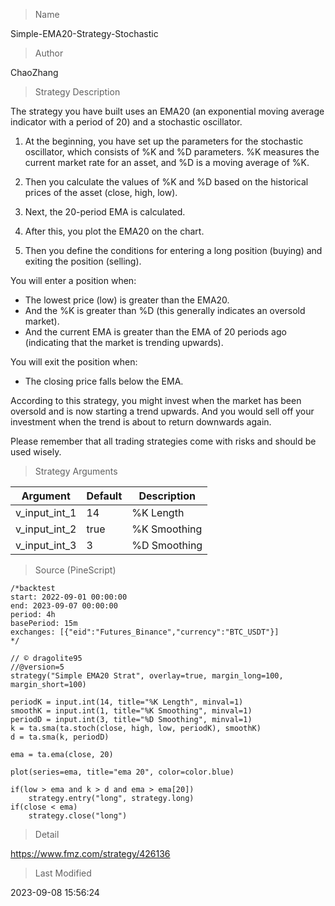 
> Name

Simple-EMA20-Strategy-Stochastic

> Author

ChaoZhang

> Strategy Description

The strategy you have built uses an EMA20 (an exponential moving average indicator with a period of 20) and a stochastic oscillator. 

1. At the beginning, you have set up the parameters for the stochastic oscillator, which consists of %K and %D parameters. %K measures the current market rate for an asset, and %D is a moving average of %K. 

2. Then you calculate the values of %K and %D based on the historical prices of the asset (close, high, low).

3. Next, the 20-period EMA is calculated.

4. After this, you plot the EMA20 on the chart.

5. Then you define the conditions for entering a long position (buying) and exiting the position (selling).

You will enter a position when:
   - The lowest price (low) is greater than the EMA20. 
   - And the %K is greater than %D (this generally indicates an oversold market).
   - And the current EMA is greater than the EMA of 20 periods ago (indicating that the market is trending upwards).

You will exit the position when:
   - The closing price falls below the EMA.

According to this strategy, you might invest when the market has been oversold and is now starting a trend upwards. And you would sell off your investment when the trend is about to return downwards again. 

Please remember that all trading strategies come with risks and should be used wisely.

> Strategy Arguments



|Argument|Default|Description|
|----|----|----|
|v_input_int_1|14|%K Length|
|v_input_int_2|true|%K Smoothing|
|v_input_int_3|3|%D Smoothing|


> Source (PineScript)

``` pinescript
/*backtest
start: 2022-09-01 00:00:00
end: 2023-09-07 00:00:00
period: 4h
basePeriod: 15m
exchanges: [{"eid":"Futures_Binance","currency":"BTC_USDT"}]
*/

// © dragolite95
//@version=5
strategy("Simple EMA20 Strat", overlay=true, margin_long=100, margin_short=100)

periodK = input.int(14, title="%K Length", minval=1)
smoothK = input.int(1, title="%K Smoothing", minval=1)
periodD = input.int(3, title="%D Smoothing", minval=1)
k = ta.sma(ta.stoch(close, high, low, periodK), smoothK)
d = ta.sma(k, periodD)

ema = ta.ema(close, 20)

plot(series=ema, title="ema 20", color=color.blue)

if(low > ema and k > d and ema > ema[20])
    strategy.entry("long", strategy.long)
if(close < ema)
    strategy.close("long")
```

> Detail

https://www.fmz.com/strategy/426136

> Last Modified

2023-09-08 15:56:24
